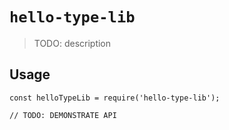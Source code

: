 # `hello-type-lib`

> TODO: description

## Usage

```
const helloTypeLib = require('hello-type-lib');

// TODO: DEMONSTRATE API
```
